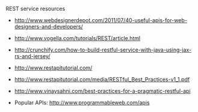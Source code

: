 REST service resources

* http://www.webdesignerdepot.com/2011/07/40-useful-apis-for-web-designers-and-developers/

* http://www.vogella.com/tutorials/REST/article.html
* http://crunchify.com/how-to-build-restful-service-with-java-using-jax-rs-and-jersey/
* http://www.restapitutorial.com/
* http://www.restapitutorial.com/media/RESTful_Best_Practices-v1_1.pdf
* http://www.vinaysahni.com/best-practices-for-a-pragmatic-restful-api

* Popular APIs: http://www.programmableweb.com/apis